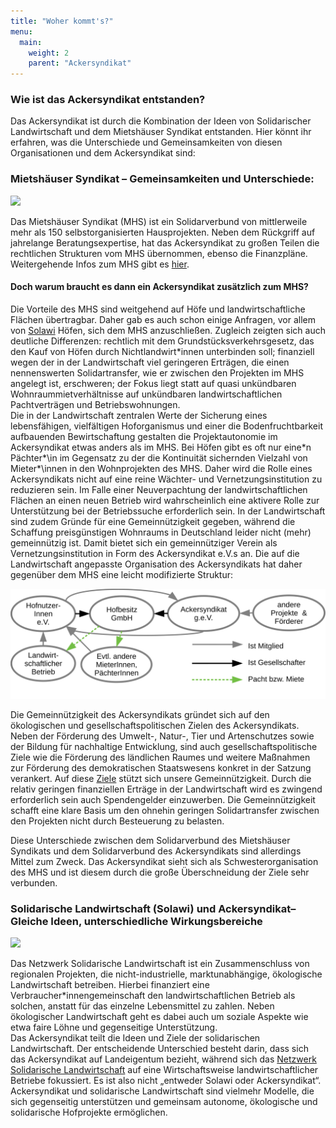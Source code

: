 ```yaml
---
title: "Woher kommt's?"
menu:
  main:
    weight: 2
    parent: "Ackersyndikat"
---
```


### Wie ist das Ackersyndikat entstanden?

Das Ackersyndikat ist durch die Kombination der Ideen von Solidarischer Landwirtschaft und dem Mietshäuser Syndikat entstanden. Hier könnt ihr erfahren, was die Unterschiede und Gemeinsamkeiten von diesen Organisationen und dem Ackersyndikat sind:

### Mietshäuser Syndikat – Gemeinsamkeiten und Unterschiede:

<img src="mhs">

Das Mietshäuser Syndikat (MHS) ist ein Solidarverbund von mittlerweile mehr als 150 selbstorganisierten Hausprojekten. Neben dem Rückgriff auf jahrelange Beratungsexpertise, hat das Ackersyndikat zu großen Teilen die rechtlichen Strukturen vom MHS übernommen, ebenso die Finanzpläne. Weitergehende Infos zum MHS gibt es [hier](https://syndikat.org).

#### Doch warum braucht es dann ein Ackersyndikat zusätzlich zum MHS?

Die Vorteile des MHS sind weitgehend auf Höfe und landwirtschaftliche Flächen übertragbar. Daher gab es auch schon einige Anfragen, vor allem von [Solawi](#solawi) Höfen, sich dem MHS anzuschließen. Zugleich zeigten sich auch deutliche Differenzen: rechtlich mit dem Grundstücksverkehrsgesetz, das den Kauf von Höfen durch Nichtlandwirt\*innen unterbinden soll; finanziell wegen der in der Landwirtschaft viel geringeren Erträgen, die einen nennenswerten Solidartransfer, wie er zwischen den Projekten im MHS angelegt ist, erschweren; der Fokus liegt statt auf quasi unkündbaren Wohnraummietverhältnisse auf unkündbaren landwirtschaftlichen Pachtverträgen und Betriebswohnungen.  
Die in der Landwirtschaft zentralen Werte der Sicherung eines lebensfähigen, vielfältigen Hoforganismus und einer die Bodenfruchtbarkeit aufbauenden Bewirtschaftung gestalten die Projektautonomie im Ackersyndikat etwas anders als im MHS. Bei Höfen gibt es oft nur eine\*n Pächter*\in im Gegensatz zu der die Kontinuität sichernden Vielzahl von Mieter*\innen in den Wohnprojekten des MHS. Daher wird die Rolle eines Ackersyndikats nicht auf eine reine Wächter- und Vernetzungsinstitution zu reduzieren sein. Im Falle einer Neuverpachtung der landwirtschaftlichen Flächen an einen neuen Betrieb wird wahrscheinlich eine aktivere Rolle zur Unterstützung bei der Betriebssuche erforderlich sein. In der Landwirtschaft sind zudem Gründe für eine Gemeinnützigkeit gegeben, während die Schaffung preisgünstigen Wohnraums in Deutschland leider nicht (mehr) gemeinnützig ist. Damit bietet sich ein gemeinnütziger Verein als Vernetzungsinstitution in Form des Ackersyndikat e.V.s an. Die auf die Landwirtschaft angepasste Organisation des Ackersyndikats hat daher gegenüber dem MHS eine leicht modifizierte Struktur:

<img src="strukturgrafik.svg" class="svg">

Die Gemeinnützigkeit des Ackersyndikats gründet sich auf den ökologischen und gesellschaftspolitischen Zielen des Ackersyndikats. Neben der Förderung des Umwelt-, Natur-, Tier und Artenschutzes sowie der Bildung für nachhaltige Entwicklung, sind auch gesellschaftspolitische Ziele wie die Förderung des ländlichen Raumes und weitere Maßnahmen zur Förderung des demokratischen Staatswesens konkret in der Satzung verankert. Auf diese [Ziele](/unterstuetzen/mitgliedschaft/Ackersyndikat_Satzung_1.0.pdf) stützt sich unsere Gemeinnützigkeit. Durch die relativ geringen finanziellen Erträge in der Landwirtschaft wird es zwingend erforderlich sein auch Spendengelder einzuwerben. Die Gemeinnützigkeit schafft eine klare Basis um den ohnehin geringen Solidartransfer zwischen den Projekten nicht durch Besteuerung zu belasten.

Diese Unterschiede zwischen dem Solidarverbund des Mietshäuser Syndikats und dem Solidarverbund des Ackersyndikats sind allerdings Mittel zum Zweck. Das Ackersyndikat sieht sich als Schwesterorganisation des MHS und ist diesem durch die große Überschneidung der Ziele sehr verbunden.

<h3 id="solawi">Solidarische Landwirtschaft (Solawi) und Ackersyndikat– Gleiche Ideen, unterschiedliche Wirkungsbereiche</h3>

<img src="solawi">

Das Netzwerk Solidarische Landwirtschaft ist ein Zusammenschluss von regionalen Projekten, die nicht-industrielle, marktunabhängige, ökologische Landwirtschaft betreiben. Hierbei finanziert eine Verbraucher\*innengemeinschaft den landwirtschaftlichen Betrieb als solchen, anstatt für das einzelne Lebensmittel zu zahlen. Neben ökologischer Landwirtschaft geht es dabei auch um soziale Aspekte wie etwa faire Löhne und gegenseitige Unterstützung.  
Das Ackersyndikat teilt die Ideen und Ziele der solidarischen Landwirtschaft. Der entscheidende Unterschied besteht darin, dass sich das Ackersyndikat auf Landeigentum bezieht, während sich das [Netzwerk Solidarische Landwirtschaft](https://www.solidarische-landwirtschaft.org/startseite) auf eine Wirtschaftsweise landwirtschaftlicher Betriebe fokussiert. Es ist also nicht „entweder Solawi oder Ackersyndikat“. Ackersyndikat und solidarische Landwirtschaft sind vielmehr Modelle, die sich gegenseitig unterstützen und gemeinsam autonome, ökologische und solidarische Hofprojekte ermöglichen.
